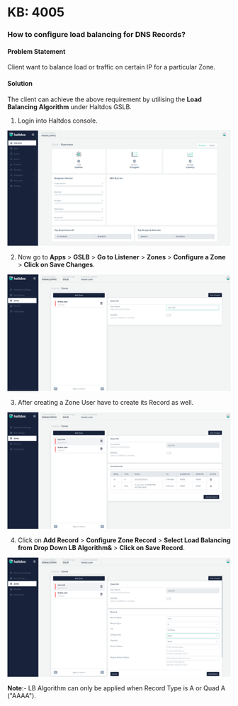 # KB: 4005

### **How to configure load balancing for DNS Records?**

#### **Problem Statement**

Client want to balance load or traffic on certain IP for a particular Zone. 
​

#### **Solution**

The client can achieve the above requirement by utilising the **Load Balancing Algorithm** under Haltdos GSLB.
​
1. Login into Haltdos console.

![kb-4005](/img/gslb/v7/kb/overview_kb_4005_1.png)

2. Now go to **Apps** > **GSLB** > **Go to Listener** > **Zones** > **Configure a Zone** > **Click on Save Changes**. 

![kb-4005](/img/gslb/v7/kb/zone_kb_4005_2.png)

3. After creating a Zone User have to create its Record as well. 

![kb-4005](/img/gslb/v7/kb/zone_kb_4005_3.png)

4. Click on **Add Record** > **Configure Zone Record** > **Select Load Balancing from Drop Down LB Algorithm&** > **Click on Save Record**.

![kb-4005](/img/gslb/v7/kb/zone_kb_4005_4.png)

**Note**:- LB Algorithm can only be applied when Record Type is A or Quad A ("AAAA"). 
